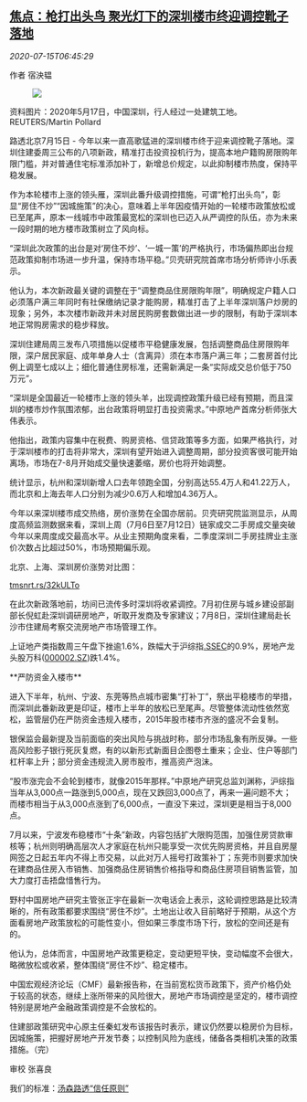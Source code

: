<!--1594796109000-->
[焦点：枪打出头鸟 聚光灯下的深圳楼市终迎调控靴子落地](https://cn.reuters.com/article/shenzhen-property-markets-0715-wedn-idCNKCS24G0LY)
------

<div><i>2020-07-15T06:45:29</i></div><div class="StandardArticleBody_body"><p>作者 宿泱韫 </p><div class="PrimaryAsset_container"><div class="Image_container" tabindex="-1"><figure class="Image_zoom" style="padding-bottom:"><div class="LazyImage_container LazyImage_dark" style="background-image:none"><img src="//s3.reutersmedia.net/resources/r/?m=02&amp;d=20200715&amp;t=2&amp;i=1525771072&amp;r=LYNXNPEG6E0AM&amp;w=600" aria-label="资料图片：2020年5月17日，中国深圳，行人经过一处建筑工地。REUTERS/Martin Pollard "/><div class="LazyImage_image LazyImage_fallback" style="background-image:url(//s3.reutersmedia.net/resources/r/?m=02&amp;d=20200715&amp;t=2&amp;i=1525771072&amp;r=LYNXNPEG6E0AM&amp;w=600);background-position:center center;background-color:inherit"></div></div><div class="Image_expand-button" aria-label="Expand Image Slideshow" role="button" tabindex="0"></div></figure><figcaption><div class="Image_caption"><span>资料图片：2020年5月17日，中国深圳，行人经过一处建筑工地。REUTERS/Martin Pollard </span></div></figcaption></div></div><p>路透北京7月15日 - 今年以来一直高歌猛进的深圳楼市终于迎来调控靴子落地。深圳住建委周三公布的八项新政，精准打击投资投机行为，提高本地户籍购房限购年限门槛，并对普通住宅标准添加补丁，新增总价规定，以此抑制楼市热度，保持平稳发展。 </p><p>作为本轮楼市上涨的领头雁，深圳此番升级调控措施，可谓“枪打出头鸟”，彰显“房住不炒”“因城施策”的决心，意味着上半年因疫情开始的一轮楼市政策放松或已至尾声，原本一线城市中政策最宽松的深圳也已迈入从严调控的队伍，亦为未来一段时期的地方楼市政策树立了风向标。 </p><p>“深圳此次政策的出台是对‘房住不炒’、‘一城一策’的严格执行，市场偏热即出台规范政策抑制市场进一步升温，保持市场平稳。”贝壳研究院首席市场分析师许小乐表示。 </p><p>他认为，本次新政最关键的调整在于“调整商品住房限购年限”，明确规定户籍人口必须落户满三年同时有社保缴纳记录才能购房，精准打击了上半年深圳落户炒房的现象；另外，本次楼市新政并未对居民购房套数做出进一步的限制，有助于深圳本地正常购房需求的稳步释放。     </p><p>深圳住建局周三发布八项措施以促楼市平稳健康发展，包括调整商品住房限购年限，深户居民家庭、成年单身人士（含离异）须在本市落户满三年；二套房首付比例上调至七成以上；细化普通住房标准，还需新满足一条“实际成交总价低于750万元”。 </p><p>“深圳是全国最近一轮楼市上涨的领头羊，出现调控政策升级已经有预期，而且深圳的楼市炒作氛围浓郁，出台政策将明显打击投资需求。”中原地产首席分析师张大伟表示。 </p><p>他指出，政策内容集中在税费、购房资格、信贷政策等多方面，如果严格执行，对于深圳楼市的打击将非常大，深圳有望开始进入调整周期，部分投资客很可能开始离场，市场在7-8月开始成交量快速萎缩，房价也将开始调整。 </p><p>统计显示，杭州和深圳新增人口去年领跑全国，分别高达55.4万人和41.22万人，而北京和上海去年人口分别为减少0.6万人和增加4.36万人。 </p><p>今年以来深圳楼市成交热络，房价涨势在全国亦居前。贝壳研究院监测显示，从周度高频监测数据来看，深圳上周（7月6日至7月12日）链家成交二手房成交量突破今年以来周度成交最高水平。从业主预期角度来看，二季度深圳二手房挂牌业主涨价次数占比超过50%，市场预期偏乐观。    </p><p>北京、上海、深圳房价涨势对比图：   </p><p><a href="https://tmsnrt.rs/32kULTo">tmsnrt.rs/32kULTo</a> </p><p>在此次新政落地前，坊间已流传多时深圳将收紧调控。7月初住房与城乡建设部副部长倪虹赴深圳调研房地产，听取开发商及专家建议；7月8日，深圳住建局赴长沙市住建局考察交流房地产市场管理工作。    </p><p>上证地产类指数周三午盘下挫逾1.6%，跌幅大于沪综指<a href="/investing/markets/index?symbol=.SSEC">.SSEC</a>的0.9%，房地产龙头股万科(<span id="symbol_000002.SZ_1"><a href="//www.reuters.com/companies/000002.SZ">000002.SZ</a></span>)跌1.4%。  </p><p>**严防资金入楼市** </p><p>进入下半年，杭州、宁波、东莞等热点城市密集“打补丁”，祭出平稳楼市的举措，而深圳此番新政更是印证，楼市上半年的放松已至尾声。尽管整体流动性依然宽松，监管层仍在严防资金违规入楼市，2015年股市楼市齐涨的盛况不会复制。 </p><p>银保监会最新提及当前面临的突出风险与挑战时称，部分市场乱象有所反弹。一些高风险影子银行死灰复燃，有的以新形式新面目企图卷土重来；企业、住户等部门杠杆率上升；部分资金违规流入房市股市，推高资产泡沫。     </p><p>“股市涨完会不会轮到楼市，就像2015年那样。”中原地产研究总监刘渊称，沪综指当年从3,000点一路涨到5,000点，现在又跌回3,000点了，再来一遍问题不大；而楼市相当于从3,000点涨到了6,000点，一直没下来过，深圳更是相当于8,000点。 </p><p>7月以来，宁波发布稳楼市“十条”新政，内容包括扩大限购范围，加强住房贷款审核等；杭州则明确高层次人才家庭在杭州只能享受一次优先购房资格，并且自房屋网签之日起五年内不得上市交易，以此对万人摇号打政策补丁；东莞市则要求加快在建商品住房入市销售、加强商品住房销售价格指导和商品住房项目销售监管，加大力度打击捂盘惜售行为。     </p><p>野村中国房地产研究主管张正宇在最新一次电话会上表示，这轮调控思路是比较清晰的，所有政策都要求围绕“房住不炒”。土地出让收入目前略好于预期，从这个方面看房地产政策放松的可能性变小，但如果三季度市场下行，放松的空间还是有的。 </p><p>他认为，总体而言，中国房地产政策更稳定，变动更短平快，变动幅度不会很大，略微放松或收紧，整体围绕“房住不炒”、稳定楼市。     </p><p>中国宏观经济论坛（CMF）最新报告称，在当前宽松货币政策下，资产价格仍处于较高的状态，继续上涨所带来的风险很大，房地产市场调控是坚定的，楼市调控特别是房地产金融政策调控是不会放松的。 </p><p>住建部政策研究中心原主任秦虹发布该报告时表示，建议仍然要以稳房价为目标，因城施策，把握好房地产开发节奏；以控制风险为底线，储备各类相机决策的政策措施。（完） </p><div class="Attribution_container"><div class="Attribution_attribution"><p class="Attribution_content">审校 张喜良 </p></div></div><div class="StandardArticleBody_trustBadgeContainer"><span class="StandardArticleBody_trustBadgeTitle">我们的标准：</span><span class="trustBadgeUrl"><a href="https://www.thomsonreuters.cn/content/dam/openweb/documents/pdf/china/brochures/about-us-1.pdf">汤森路透“信任原则”</a></span></div></div>
